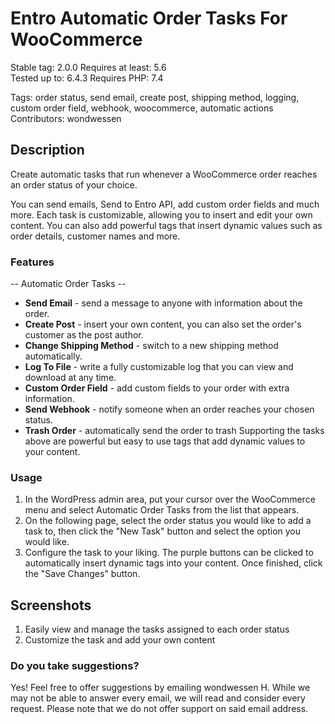 # Entro Automatic Order Tasks For WooCommerce

Stable tag: 2.0.0 
Requires at least: 5.6  
Tested up to: 6.4.3 
Requires PHP: 7.4  

Tags: order status, send email, create post, shipping method, logging, custom order field, webhook, woocommerce, automatic actions
Contributors: wondwessen

## Description

Create automatic tasks that run whenever a WooCommerce order reaches an order status of your choice.

You can send emails, Send to Entro API, add custom order fields and much more. Each task is customizable, allowing you to insert and edit your own content. You can also add powerful tags that insert dynamic values such as order details, customer names and more.


### Features
 
-- Automatic Order Tasks --
+ **Send Email** - send a message to anyone with information about the order.
+ **Create Post** - insert your own content, you can also set the order's customer as the post author.
+ **Change Shipping Method** - switch to a new shipping method automatically.
+ **Log To File** - write a fully customizable log that you can view and download at any time.
+ **Custom Order Field** - add custom fields to your order with extra information.
+ **Send Webhook** - notify someone when an order reaches your chosen status.
+ **Trash Order** - automatically send the order to trash
Supporting the tasks above are powerful but easy to use tags that add dynamic values to your content.

### Usage

 1. In the WordPress admin area, put your cursor over the WooCommerce menu and select Automatic Order Tasks from the list that appears.
 2. On the following page, select the order status you would like to add a task to, then click the "New Task" button and select the option you would like.
 3. Configure the task to your liking. The purple buttons can be clicked to automatically insert dynamic tags into your content. Once finished, click the "Save Changes" button.

## Screenshots

1. Easily view and manage the tasks assigned to each order status
2. Customize the task and add your own content



### Do you take suggestions?

Yes! Feel free to offer suggestions by emailing wondwessen H. While we may not be able to answer every email, we will read and consider every request. Please note that we do not offer support on said email address.

